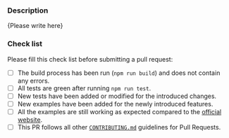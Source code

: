 <!-- 

FILLING THIS TEMPLATE IS MANDATORY IN CASE YOU MODIFY THE SOURCE CODE.

Thank you for your contribution to bootstrap-colorpicker! Please replace {Please write here} with your description.
Please note that PRs not following this template may be potentially discarded if they are not clear enough.
-->

### Description

{Please write here}

### Check list

Please fill this check list before submitting a pull request:

- [ ] The build process has been run (`npm run build`) and does not contain any errors.
- [ ] All tests are green after running `npm run test`.
- [ ] New tests have been added or modified for the introduced changes.
- [ ] New examples have been added for the newly introduced features.
- [ ] All the examples are still working as expected compared to the [official website](https://farbelous.io/bootstrap-colorpicker).
- [ ] This PR follows all other [`CONTRIBUTING.md`](.github/CONTRIBUTING.md#pull-requests) guidelines for Pull Requests.
